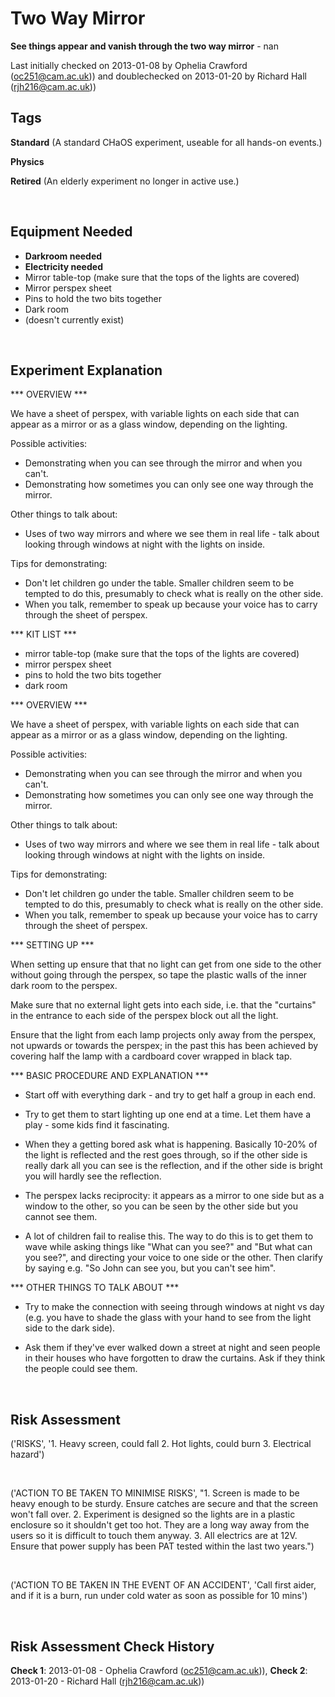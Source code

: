 # Two Way Mirror

**See things appear and vanish through the two way mirror** - nan

Last initially checked on 2013-01-08 by Ophelia Crawford (oc251@cam.ac.uk)) and doublechecked on 2013-01-20 by Richard Hall (rjh216@cam.ac.uk))

## Tags
<!--- Start Tags (DO NOT REMOVE THIS COMMENT) --->

**Standard** (A standard CHaOS experiment, useable for all hands-on events.)

**Physics**

**Retired** (An elderly experiment no longer in active use.)
<!--- End Tags (DO NOT REMOVE THIS COMMENT) --->

<br/>

## Equipment Needed 
- **Darkroom needed**
- **Electricity needed**
- Mirror table-top (make sure that the tops of the lights are covered)
- Mirror perspex sheet
- Pins to hold the two bits together
- Dark room
- (doesn't currently exist)

<br/>

## Experiment Explanation 

*** OVERVIEW ***

We have a sheet of perspex, with variable lights on each side that can appear as a mirror or as a glass window, depending on the lighting.

Possible activities:
- Demonstrating when you can see through the mirror and when you can't.
- Demonstrating how sometimes you can only see one way through the mirror.

Other things to talk about:
- Uses of two way mirrors and where we see them in real life - talk about looking through windows at night with the lights on inside.

Tips for demonstrating:
- Don't let children go under the table. Smaller children seem to be tempted to do this, presumably to check what is really on the other side.
- When you talk, remember to speak up because your voice has to carry through the sheet of perspex.


*** KIT LIST ***

- mirror table-top (make sure that the tops of the lights are covered)
- mirror perspex sheet
- pins to hold the two bits together
- dark room


*** OVERVIEW ***

We have a sheet of perspex, with variable lights on each side that can appear as a mirror or as a glass window, depending on the lighting.

Possible activities:
- Demonstrating when you can see through the mirror and when you can't.
- Demonstrating how sometimes you can only see one way through the mirror.

Other things to talk about:
- Uses of two way mirrors and where we see them in real life - talk about looking through windows at night with the lights on inside.

Tips for demonstrating:
- Don't let children go under the table. Smaller children seem to be tempted to do this, presumably to check what is really on the other side.
- When you talk, remember to speak up because your voice has to carry through the sheet of perspex.


*** SETTING UP ***

When setting up ensure that that no light can get from one side to the other without going through the perspex, so tape the plastic walls of the inner dark room to the perspex.

Make sure that no external light gets into each side, i.e. that the "curtains" in the entrance to each side of the perspex block out all the light.

Ensure that the light from each lamp projects only away from the perspex, not upwards or towards the perspex; in the past this has been achieved by covering half the lamp with a cardboard cover wrapped in black tap.


*** BASIC PROCEDURE AND EXPLANATION ***

- Start off with everything dark - and try to get half a group in each end.

- Try to get them to start lighting up one end at a time. Let them have a play - some kids find it fascinating.

- When they a getting bored ask what is happening. Basically 10-20% of the light is reflected and the rest goes through, so if the other side is really dark all you can see is the reflection, and if the other side is bright you will hardly see the reflection.

- The perspex lacks reciprocity: it appears as a mirror to one side but as a window to the other, so you can be seen by the other side but you cannot see them.

- A lot of children fail to realise this. The way to do this is to get them to wave while asking things like "What can you see?" and "But what can you see?", and directing your voice to one side or the other. Then clarify by saying e.g. "So John can see you, but you can't see him".


*** OTHER THINGS TO TALK ABOUT ***

- Try to make the connection with seeing through windows at night vs day (e.g. you have to shade the glass with your hand to see from the light side to the dark side).

- Ask them if they've ever walked down a street at night and seen people in their houses who have forgotten to draw the curtains. Ask if they think the people could see them.

<br/>

## Risk Assessment

('RISKS', '1. Heavy screen, could fall  2. Hot lights, could burn  3. Electrical hazard')

<br/>

('ACTION TO BE TAKEN TO MINIMISE RISKS', "1. Screen is made to be heavy enough to be sturdy.  Ensure catches are secure and that the screen won't fall over.  2. Experiment is designed so the lights are in a plastic enclosure so it shouldn't get too hot. They are a long way away from the users so it is difficult to touch them anyway.  3. All electrics are at 12V. Ensure that power supply has been PAT tested within the last two years.")

<br/>

('ACTION TO BE TAKEN IN THE EVENT OF AN ACCIDENT', 'Call first aider, and if it is a burn, run under cold water as soon as possible for 10 mins')

<br/>

## Risk Assessment Check History 

**Check 1**: 2013-01-08 - Ophelia Crawford (oc251@cam.ac.uk)), **Check 2**: 2013-01-20 - Richard Hall (rjh216@cam.ac.uk))